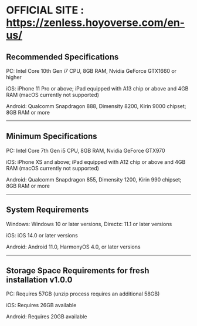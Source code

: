 # OFFICIAL SITE : https://zenless.hoyoverse.com/en-us/

## Recommended Specifications

PC: Intel Core 10th Gen i7 CPU, 8GB RAM, Nvidia GeForce GTX1660 or higher

iOS: iPhone 11 Pro or above; iPad equipped with A13 chip or above and 4GB RAM (macOS currently not supported)

Android: Qualcomm Snapdragon 888, Dimensity 8200, Kirin 9000 chipset; 8GB RAM or more

<hr>

## Minimum Specifications

PC: Intel Core 7th Gen i5 CPU, 8GB RAM, Nvidia GeForce GTX970

iOS: iPhone XS and above; iPad equipped with A12 chip or above and 4GB RAM (macOS currently not supported)

Android: Qualcomm Snapdragon 855, Dimensity 1200, Kirin 990 chipset; 8GB RAM or more

<hr>

## System Requirements

Windows: Windows 10 or later versions, Directx: 11.1 or later versions

iOS: iOS 14.0 or later versions

Android: Android 11.0, HarmonyOS 4.0, or later versions

<hr>

## Storage Space Requirements for fresh installation v1.0.0

PC: Requires 57GB (unzip process requires an additional 58GB)

iOS: Requires 26GB available

Android: Requires 20GB available
